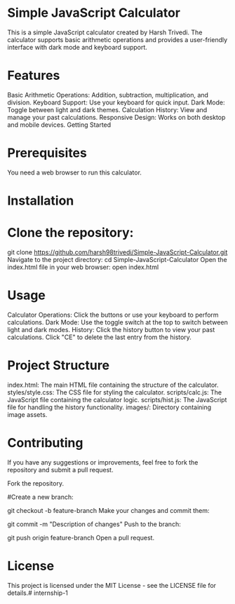 # Simple JavaScript Calculator


This is a simple JavaScript calculator created by Harsh Trivedi. The calculator supports basic arithmetic operations and provides a user-friendly interface with dark mode and keyboard support.

# Features
Basic Arithmetic Operations: Addition, subtraction, multiplication, and division.
Keyboard Support: Use your keyboard for quick input.
Dark Mode: Toggle between light and dark themes.
Calculation History: View and manage your past calculations.
Responsive Design: Works on both desktop and mobile devices.
Getting Started
# Prerequisites
You need a web browser to run this calculator.

# Installation
#  Clone the repository:
git clone https://github.com/harsh98trivedi/Simple-JavaScript-Calculator.git
Navigate to the project directory:
cd Simple-JavaScript-Calculator
Open the index.html file in your web browser:
open index.html
# Usage
Calculator Operations: Click the buttons or use your keyboard to perform calculations.
Dark Mode: Use the toggle switch at the top to switch between light and dark modes.
History: Click the history button to view your past calculations. Click "CE" to delete the last entry from the history.
# Project Structure
index.html: The main HTML file containing the structure of the calculator.
styles/style.css: The CSS file for styling the calculator.
scripts/calc.js: The JavaScript file containing the calculator logic.
scripts/hist.js: The JavaScript file for handling the history functionality.
images/: Directory containing image assets.
# Contributing
If you have any suggestions or improvements, feel free to fork the repository and submit a pull request.

Fork the repository.

#Create a new branch:


git checkout -b feature-branch
Make your changes and commit them:



git commit -m "Description of changes"
Push to the branch:


git push origin feature-branch
Open a pull request.

# License
This project is licensed under the MIT License - see the LICENSE file for details.# internship-1


